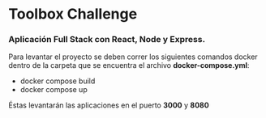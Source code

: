 # Toolbox Challenge

### Aplicación Full Stack con React, Node y Express.

Para levantar el proyecto se deben correr los siguientes comandos docker dentro de la carpeta que se encuentra el archivo **docker-compose.yml**:

- docker compose build
- docker compose up

Éstas levantarán las aplicaciones en el puerto **3000** y **8080**